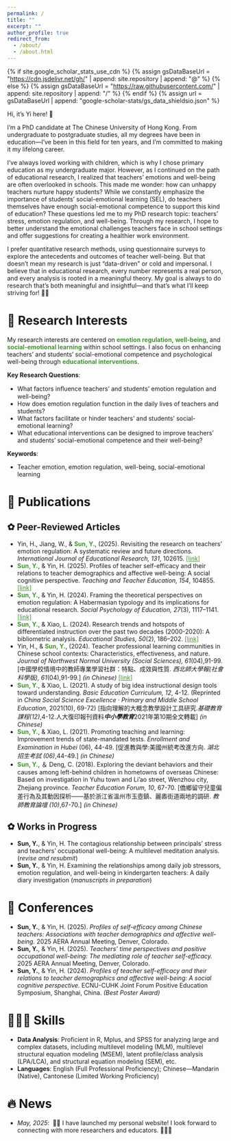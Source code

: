 ```yaml
---
permalink: /
title: ""
excerpt: ""
author_profile: true
redirect_from: 
  - /about/
  - /about.html
---
```


{% if site.google_scholar_stats_use_cdn %}
{% assign gsDataBaseUrl = "https://cdn.jsdelivr.net/gh/" | append: site.repository | append: "@" %}
{% else %}
{% assign gsDataBaseUrl = "https://raw.githubusercontent.com/" | append: site.repository | append: "/" %}
{% endif %}
{% assign url = gsDataBaseUrl | append: "google-scholar-stats/gs_data_shieldsio.json" %}

<span class='anchor' id='about-me'></span>


Hi, it’s Yi here! 🙌

I’m a PhD candidate at The Chinese University of Hong Kong. From undergraduate to postgraduate studies, all my degrees have been in education—I’ve been in this field for ten years, and I’m committed to making it my lifelong career.

I’ve always loved working with children, which is why I chose primary education as my undergraduate major. However, as I continued on the path of educational research, I realized that teachers’ emotions and well-being are often overlooked in schools. This made me wonder: how can unhappy teachers nurture happy students? While we constantly emphasize the importance of students’ social-emotional learning (SEL), do teachers themselves have enough social-emotional competence to support this kind of education? These questions led me to my PhD research topic: teachers’ stress, emotion regulation, and well-being. Through my research, I hope to better understand the emotional challenges teachers face in school settings and offer suggestions for creating a healthier work environment.

I prefer quantitative research methods, using questionnaire surveys to explore the antecedents and outcomes of teacher well-being. But that doesn’t mean my research is just “data-driven” or cold and impersonal. I believe that in educational research, every number represents a real person, and every analysis is rooted in a meaningful theory. My goal is always to do research that’s both meaningful and insightful—and that’s what I’ll keep striving for! 🦾🥰


# 🌻 Research Interests
My research interests are centered on <span style="font-weight:bold; color:#469035;">emotion regulation</span>, <span style="font-weight:bold; color:#469035;">well-being</span>, and <span style="font-weight:bold; color:#469035;">social-emotional learning</span> within school settings. I also focus on enhancing teachers’ and students’ social-emotional competence and psychological well-being through <span style="font-weight:bold; color:#469035;">educational interventions</span>.

**Key Research Questions**:
- What factors inﬂuence teachers’ and students’ emotion regulation and well-being?
- How does emotion regulation function in the daily lives of teachers and students?
- What factors facilitate or hinder teachers’ and students’ social-emotional learning?
- What educational interventions can be designed to improve teachers’ and students’ social-emotional competence and their well-being?

**Keywords**: 
- Teacher emotion, emotion regulation, well-being, social-emotional learning

# 📝 Publications
##  ✿ Peer-Reviewed Articles
- Yin, H., Jiang, W., & <span style="font-weight:bold; color:#469035;">Sun, Y.</span>, (2025). Revisiting the research on teachers’ emotion regulation: A systematic review and future directions. *International Journal of Educational Research, 131*, 102615. <a href="https://doi.org/10.1016/j.ijer.2025.102615" style="color:#469035;">[link]</a>
- <span style="font-weight:bold; color:#469035;">Sun, Y.</span>, & Yin, H. (2025). Profiles of teacher self-efficacy and their relations to teacher demographics and affective well-being: A social cognitive perspective. *Teaching and Teacher Education, 154*, 104855. <a href="https://doi.org/10.1016/j.tate.2024.104855" style="color:#469035;">[link]</a>
- <span style="font-weight:bold; color:#469035;">Sun, Y.</span>, & Yin, H. (2024). Framing the theoretical perspectives on emotion regulation: A Habermasian typology and its implications for educational research. *Social Psychology of Education, 27*(3), 1117–1141. <a href="https://doi.org/10.1007/s11218-023-09855-2" style="color:#469035;">[link]</a>
- <span style="font-weight:bold; color:#469035;">Sun, Y.</span>, & Xiao, L. (2024). Research trends and hotspots of differentiated instruction over the past two decades (2000-2020): A bibliometric analysis. *Educational Studies, 50*(2), 186–202. <a href="https://doi.org/10.1080/03055698.2021.1937945" style="color:#469035;">[link]</a>
- Yin, H., & <span style="font-weight:bold; color:#469035;">Sun, Y.</span>, (2024). Teacher professional learning communities in Chinese school contexts: Characteristics, effectiveness, and nature. *Journal of Northwest Normal University (Social Sciences), 61*(04),91-99. [中國學校情境中的教師專業學習社群：特點、成效與性質. *西北師大學報(社會科學版), 61*(04),91-99.] *(in Chinese)* <a href="https://doi.org/10.16783/j.cnki.nwnus.2024.04.010" style="color:#469035;">[link]</a>
- <span style="font-weight:bold; color:#469035;">Sun, Y.</span>, & Xiao, L. (2021). A study of big idea instructional design tools toward understanding. *Basic Education Curriculum, 12*, 4-12. (Reprinted in *China Social Science Excellence · Primary and Middle School Education*, 2021(10), 69-72) [指向理解的⼤概念教學設計⼯具研究.*基礎教育課程(12)*,4-12.⼈⼤復印報刊資料***中⼩學教育***2021年第10期全⽂轉載] *(in Chinese)*
- <span style="font-weight:bold; color:#469035;">Sun, Y.</span>, & Xiao, L. (2021). Promoting teaching and learning: Improvement trends of state-mandated tests. *Enrollment and Examination in Hubei* (06), 44-49. [促進教與學:美國州統考改進⽅向. *湖北招⽣考試 (06)*,44-49.] *(in Chinese)*
- <span style="font-weight:bold; color:#469035;">Sun, Y.</span>, ＆ Deng, C. (2018). Exploring the deviant behaviors and their causes among left-behind children in hometowns of overseas Chinese: Based on investigation in Yuhu town and Li’ao street, Wenzhou city, Zhejiang province. *Teacher Education Forum, 10*, 67-70. [僑鄉留守兒童偏差行為及其動因探析——基於浙江省溫州市玉壺鎮、麗嶴街道兩地的調研. *教師教育論壇 (10)*,67-70.] *(in Chinese)*

##  ✿ Works in Progress
- **Sun, Y.**, & Yin, H. The contagious relationship between principals’ stress and teachers’ occupational well-being: A multilevel meditation analysis. (*revise and resubmit*)
- **Sun, Y.**, & Yin, H. Examining the relationships among daily job stressors, emotion regulation, and well-being in kindergarten teachers: A daily diary investigation (*manuscripts in preparation*)

# 💬 Conferences
- **Sun, Y.**, & Yin, H. (2025). *Profiles of self-efficacy among Chinese teachers: Associations with teacher demographics and affective well-being.* 2025 AERA Annual Meeting, Denver, Colorado.
- **Sun, Y.**, & Yin, H. (2025). *Teachers’ time perspectives and positive occupational well-being: The mediating role of teacher self-efficacy.* 2025 AERA Annual Meeting, Denver, Colorado.
- **Sun, Y.**, & Yin, H. (2024). *Profiles of teacher self-efficacy and their relations to teacher demographics and affective well-being: A social cognitive perspective.* ECNU-CUHK Joint Forum Positive Education Symposium, Shanghai, China. *(Best Poster Award)*

# 👩🏻‍💻 Skills
- **Data Analysis**: Proficient in R, Mplus, and SPSS for analyzing large and complex datasets, including multilevel modeling (MLM), multilevel structural equation modeling (MSEM), latent profile/class analysis (LPA/LCA), and structural equation modeling (SEM), etc.
- **Languages**: English (Full Professional Proficiency); Chinese—Mandarin (Native), Cantonese (Limited Working Proficiency)

# 🔥 News 
- *May, 2025*: &nbsp;🎉🎉 I have launched my personal website! I look forward to connecting with more researchers and educators. 👩‍🏫🌻

